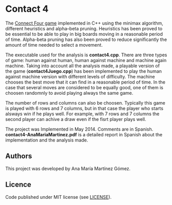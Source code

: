 # Contact 4

The [Connect Four game](https://en.wikipedia.org/wiki/Connect_Four) implemented in C++ using the minimax algorithm, different heuristics and alpha–beta pruning. Heuristics  has been proved to be essential to be able to play in big boards moving in a reasonable period of time. Alpha-beta pruning has also been proved to reduce significantly the amount of time needed to select a movement. 

The executable used for the analysis is **contact4.cpp**. There are three types of game: human against human, human against machine and machine again machine. Taking into account all the analysis made, a playable version of the game (**contact4Juego.cpp**) has been implemented to play the human against machine version with different levels of difficulty. The machine chooses the best move that it can find in a reasonable period of time. In the case that several moves are considered to be equally good, one of them is choosen randomnly to avoid playing always the same game.

The number of rows and columns can also be choosen. Typically this game is played with 6 rows and 7 columns, but in that case the player who starts alsways win if he plays well. For example, with 7 rows and 7 columns the second player can achive a draw even if the fisrt player plays well. 

The project was Implemented in May 2014. Comments are in Spanish. **contact4-AnaMariaMartinez.pdf** is a detailed report in Spanish about the implementation and the analysis made.



## Authors

This project was developed by Ana María Martínez Gómez.



## Licence

Code published under MIT license (see [LICENSE](LICENSE)).
